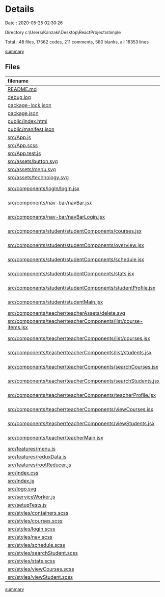 # Details

Date : 2020-05-25 02:30:26

Directory c:\Users\Kanzaki\Desktop\ReactProject\stimple

Total : 48 files,  17562 codes, 211 comments, 580 blanks, all 18353 lines

[summary](results.md)

## Files
| filename | language | code | comment | blank | total |
| :--- | :--- | ---: | ---: | ---: | ---: |
| [README.md](/README.md) | Markdown | 37 | 0 | 32 | 69 |
| [debug.log](/debug.log) | Log | 114 | 0 | 1 | 115 |
| [package-lock.json](/package-lock.json) | JSON | 14,872 | 0 | 1 | 14,873 |
| [package.json](/package.json) | JSON | 47 | 0 | 1 | 48 |
| [public/index.html](/public/index.html) | HTML | 20 | 23 | 1 | 44 |
| [public/manifest.json](/public/manifest.json) | JSON | 25 | 0 | 1 | 26 |
| [src/App.js](/src/App.js) | JavaScript | 82 | 0 | 10 | 92 |
| [src/App.scss](/src/App.scss) | SCSS | 82 | 3 | 26 | 111 |
| [src/App.test.js](/src/App.test.js) | JavaScript | 8 | 0 | 2 | 10 |
| [src/assets/button.svg](/src/assets/button.svg) | XML | 10 | 0 | 1 | 11 |
| [src/assets/menu.svg](/src/assets/menu.svg) | XML | 2 | 0 | 1 | 3 |
| [src/assets/technology.svg](/src/assets/technology.svg) | XML | 4 | 0 | 1 | 5 |
| [src/components/logIn/logIn.jsx](/src/components/logIn/logIn.jsx) | JavaScript React | 108 | 0 | 24 | 132 |
| [src/components/nav-bar/navBar.jsx](/src/components/nav-bar/navBar.jsx) | JavaScript React | 45 | 2 | 12 | 59 |
| [src/components/nav-bar/navBarLogin.jsx](/src/components/nav-bar/navBarLogin.jsx) | JavaScript React | 9 | 0 | 12 | 21 |
| [src/components/student/studentComponents/courses.jsx](/src/components/student/studentComponents/courses.jsx) | JavaScript React | 41 | 1 | 11 | 53 |
| [src/components/student/studentComponents/overview.jsx](/src/components/student/studentComponents/overview.jsx) | JavaScript React | 60 | 22 | 6 | 88 |
| [src/components/student/studentComponents/schedule.jsx](/src/components/student/studentComponents/schedule.jsx) | JavaScript React | 80 | 0 | 3 | 83 |
| [src/components/student/studentComponents/stats.jsx](/src/components/student/studentComponents/stats.jsx) | JavaScript React | 23 | 0 | 4 | 27 |
| [src/components/student/studentComponents/studentProfile.jsx](/src/components/student/studentComponents/studentProfile.jsx) | JavaScript React | 18 | 0 | 1 | 19 |
| [src/components/student/studentMain.jsx](/src/components/student/studentMain.jsx) | JavaScript React | 26 | 0 | 3 | 29 |
| [src/components/teacher/teacherAssets/delete.svg](/src/components/teacher/teacherAssets/delete.svg) | XML | 8 | 0 | 1 | 9 |
| [src/components/teacher/teacherComponents/list/course-items.jsx](/src/components/teacher/teacherComponents/list/course-items.jsx) | JavaScript React | 9 | 0 | 2 | 11 |
| [src/components/teacher/teacherComponents/list/courses.jsx](/src/components/teacher/teacherComponents/list/courses.jsx) | JavaScript React | 118 | 35 | 27 | 180 |
| [src/components/teacher/teacherComponents/list/students.jsx](/src/components/teacher/teacherComponents/list/students.jsx) | JavaScript React | 112 | 8 | 14 | 134 |
| [src/components/teacher/teacherComponents/searchCourses.jsx](/src/components/teacher/teacherComponents/searchCourses.jsx) | JavaScript React | 133 | 1 | 39 | 173 |
| [src/components/teacher/teacherComponents/searchStudents.jsx](/src/components/teacher/teacherComponents/searchStudents.jsx) | JavaScript React | 65 | 4 | 9 | 78 |
| [src/components/teacher/teacherComponents/teacherProfile.jsx](/src/components/teacher/teacherComponents/teacherProfile.jsx) | JavaScript React | 20 | 0 | 1 | 21 |
| [src/components/teacher/teacherComponents/viewCourses.jsx](/src/components/teacher/teacherComponents/viewCourses.jsx) | JavaScript React | 137 | 5 | 17 | 159 |
| [src/components/teacher/teacherComponents/viewStudents.jsx](/src/components/teacher/teacherComponents/viewStudents.jsx) | JavaScript React | 33 | 0 | 3 | 36 |
| [src/components/teacher/teacherMain.jsx](/src/components/teacher/teacherMain.jsx) | JavaScript React | 26 | 0 | 3 | 29 |
| [src/features/menu.js](/src/features/menu.js) | JavaScript | 24 | 5 | 15 | 44 |
| [src/features/reduxData.js](/src/features/reduxData.js) | JavaScript | 35 | 8 | 22 | 65 |
| [src/features/rootReducer.js](/src/features/rootReducer.js) | JavaScript | 8 | 1 | 3 | 12 |
| [src/index.css](/src/index.css) | CSS | 6 | 0 | 6 | 12 |
| [src/index.js](/src/index.js) | JavaScript | 18 | 3 | 4 | 25 |
| [src/logo.svg](/src/logo.svg) | XML | 7 | 0 | 1 | 8 |
| [src/serviceWorker.js](/src/serviceWorker.js) | JavaScript | 98 | 31 | 13 | 142 |
| [src/setupTests.js](/src/setupTests.js) | JavaScript | 1 | 4 | 1 | 6 |
| [src/styles/containers.scss](/src/styles/containers.scss) | SCSS | 228 | 12 | 49 | 289 |
| [src/styles/courses.scss](/src/styles/courses.scss) | SCSS | 88 | 1 | 37 | 126 |
| [src/styles/login.scss](/src/styles/login.scss) | SCSS | 59 | 0 | 12 | 71 |
| [src/styles/nav.scss](/src/styles/nav.scss) | SCSS | 70 | 11 | 20 | 101 |
| [src/styles/schedule.scss](/src/styles/schedule.scss) | SCSS | 89 | 2 | 5 | 96 |
| [src/styles/searchStudent.scss](/src/styles/searchStudent.scss) | SCSS | 34 | 17 | 14 | 65 |
| [src/styles/stats.scss](/src/styles/stats.scss) | SCSS | 153 | 3 | 36 | 192 |
| [src/styles/viewCourses.scss](/src/styles/viewCourses.scss) | SCSS | 225 | 2 | 61 | 288 |
| [src/styles/viewStudent.scss](/src/styles/viewStudent.scss) | SCSS | 45 | 7 | 11 | 63 |

[summary](results.md)